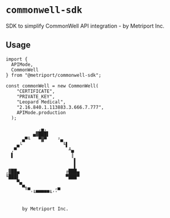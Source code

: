 # `commonwell-sdk`

SDK to simplify CommonWell API integration - by Metriport Inc.

## Usage

```
import {
  APIMode,
  CommonWell
} from "@metriport/commonwell-sdk";

const commonWell = new CommonWell(
    "CERTIFICATE",
    "PRIVATE_KEY",
    "Leopard Medical",
    "2.16.840.1.113883.3.666.7.777",
    APIMode.production
  );
```

```
            ,▄,
          ▄▓███▌
      ▄▀╙   ▀▓▀    ²▄
    ▄└               ╙▌
  ,▀                   ╨▄
  ▌                     ║
                         ▌
                         ▌
,▓██▄                 ╔███▄
╙███▌                 ▀███▀
    ▀▄
      ▀╗▄         ,▄
         '╙▀▀▀▀▀╙''


      by Metriport Inc.

```
